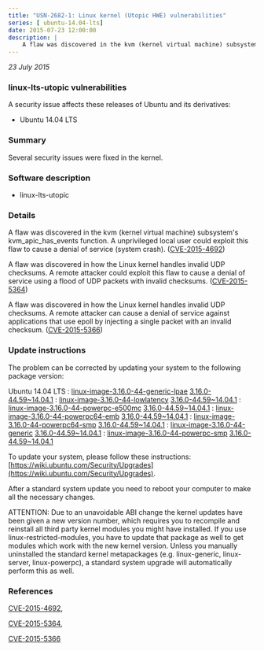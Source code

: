```yaml
---
title: "USN-2682-1: Linux kernel (Utopic HWE) vulnerabilities"
series: [ ubuntu-14.04-lts]
date: 2015-07-23 12:00:00
description: |
    A flaw was discovered in the kvm (kernel virtual machine) subsystem&#39;s kvm_apic_has_events function. A unprivileged local user could exploit this flaw to cause a denial of service (system crash). ([CVE-2015-4692](http://people.ubuntu.com/~ubuntu-security/cve/CVE-2015-4692))
--- 
```

 
 

*23 July 2015*

### linux-lts-utopic vulnerabilities

A security issue affects these releases of Ubuntu and its derivatives:

* Ubuntu 14.04 LTS

### Summary

Several security issues were fixed in the kernel. 

### Software description

* linux-lts-utopic 

### Details

A flaw was discovered in the kvm (kernel virtual machine) subsystem&#39;s kvm_apic_has_events function. A unprivileged local user could exploit this flaw to cause a denial of service (system crash). ([CVE-2015-4692](http://people.ubuntu.com/~ubuntu-security/cve/CVE-2015-4692))

A flaw was discovered in how the Linux kernel handles invalid UDP checksums. A remote attacker could exploit this flaw to cause a denial of service using a flood of UDP packets with invalid checksums. ([CVE-2015-5364](http://people.ubuntu.com/~ubuntu-security/cve/CVE-2015-5364))

A flaw was discovered in how the Linux kernel handles invalid UDP checksums. A remote attacker can cause a denial of service against applications that use epoll by injecting a single packet with an invalid checksum. ([CVE-2015-5366](http://people.ubuntu.com/~ubuntu-security/cve/CVE-2015-5366)) 

### Update instructions

The problem can be corrected by updating your system to the following package version:

Ubuntu 14.04 LTS
 : [linux-image-3.16.0-44-generic-lpae](https://launchpad.net/ubuntu/+source/linux-lts-utopic) <span> [3.16.0-44.59~14.04.1](https://launchpad.net/ubuntu/+source/linux-lts-utopic/3.16.0-44.59~14.04.1) </span> 
 : [linux-image-3.16.0-44-lowlatency](https://launchpad.net/ubuntu/+source/linux-lts-utopic) <span> [3.16.0-44.59~14.04.1](https://launchpad.net/ubuntu/+source/linux-lts-utopic/3.16.0-44.59~14.04.1) </span> 
 : [linux-image-3.16.0-44-powerpc-e500mc](https://launchpad.net/ubuntu/+source/linux-lts-utopic) <span> [3.16.0-44.59~14.04.1](https://launchpad.net/ubuntu/+source/linux-lts-utopic/3.16.0-44.59~14.04.1) </span> 
 : [linux-image-3.16.0-44-powerpc64-emb](https://launchpad.net/ubuntu/+source/linux-lts-utopic) <span> [3.16.0-44.59~14.04.1](https://launchpad.net/ubuntu/+source/linux-lts-utopic/3.16.0-44.59~14.04.1) </span> 
 : [linux-image-3.16.0-44-powerpc64-smp](https://launchpad.net/ubuntu/+source/linux-lts-utopic) <span> [3.16.0-44.59~14.04.1](https://launchpad.net/ubuntu/+source/linux-lts-utopic/3.16.0-44.59~14.04.1) </span> 
 : [linux-image-3.16.0-44-generic](https://launchpad.net/ubuntu/+source/linux-lts-utopic) <span> [3.16.0-44.59~14.04.1](https://launchpad.net/ubuntu/+source/linux-lts-utopic/3.16.0-44.59~14.04.1) </span> 
 : [linux-image-3.16.0-44-powerpc-smp](https://launchpad.net/ubuntu/+source/linux-lts-utopic) <span> [3.16.0-44.59~14.04.1](https://launchpad.net/ubuntu/+source/linux-lts-utopic/3.16.0-44.59~14.04.1) </span> 

To update your system, please follow these instructions: [https://wiki.ubuntu.com/Security/Upgrades](https://wiki.ubuntu.com/Security/Upgrades).

After a standard system update you need to reboot your computer to make all the necessary changes.

ATTENTION: Due to an unavoidable ABI change the kernel updates have been given a new version number, which requires you to recompile and reinstall all third party kernel modules you might have installed. If you use linux-restricted-modules, you have to update that package as well to get modules which work with the new kernel version. Unless you manually uninstalled the standard kernel metapackages (e.g. linux-generic, linux-server, linux-powerpc), a standard system upgrade will automatically perform this as well. 

### References

 
 [CVE-2015-4692](http://people.ubuntu.com/~ubuntu-security/cve/CVE-2015-4692), 

 [CVE-2015-5364](http://people.ubuntu.com/~ubuntu-security/cve/CVE-2015-5364), 

 [CVE-2015-5366](http://people.ubuntu.com/~ubuntu-security/cve/CVE-2015-5366)
 

